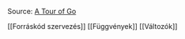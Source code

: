 Source:
[A Tour of Go](https://go.dev/tour/welcome/1)

[[Forráskód szervezés]]
[[Függvények]]
[[Változók]]